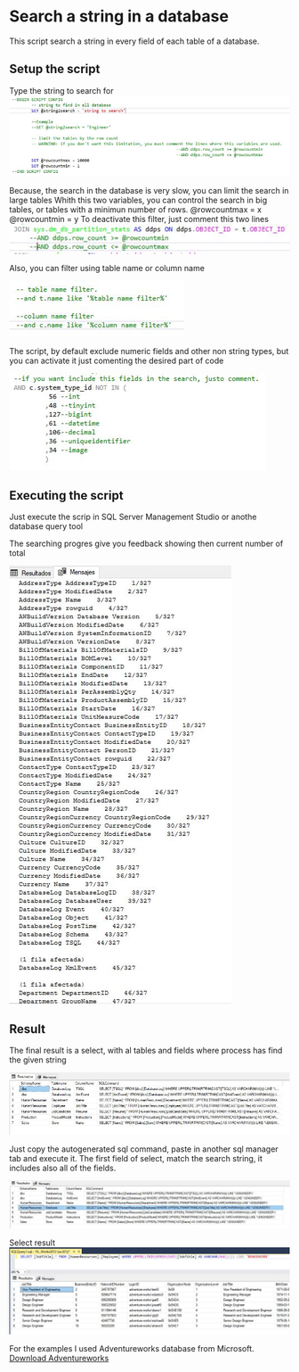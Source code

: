 # Search a string in a database

This script search a string in every field of each table of a database.

## Setup the script

Type the string to search for
![](./img/01_Script_setup.JPG)


Because, the search in the database is very slow, you can limit the search in large tables
Whith this two variables, you can control the search in big tables, or tables with a minimun number of rows.
@rowcountmax = x
@rowcountmin = y
To deactivate this filter, just comment this two lines
![](.\img\03_rowcount_filter_Inactive.JPG)

Also, you can filter using table name or column name

![](.\img\tablenamecolumnnamefilter.JPG)

The script, by default exclude numeric fields and other non string types, but you can activate it just comenting the desired part of code

![](.\img\NumericTypeFilter.JPG)


## Executing the script
Just execute the scrip in SQL Server Management Studio or anothe database query tool

The searching progres give you feedback showing then current number of total

![](.\img\04_Searching_Process.JPG)


## Result

The final result is a select, with al tables and fields where process has find the given string

![](.\img\05_result.JPG)

Just copy the autogenerated sql command, paste in another sql manager tab and execute it. The first field of select, match the search string, it includes also all of the fields.

![](.\img\SelectResult.JPG)

Select result
![](.\img\ExecuteSelectResult.JPG)



For the examples I used Adventureworks database from Microsoft.
[Download Adventureworks](https://docs.microsoft.com/es-es/sql/samples/adventureworks-install-configure?view=sql-server-ver15&tabs=ssms)
